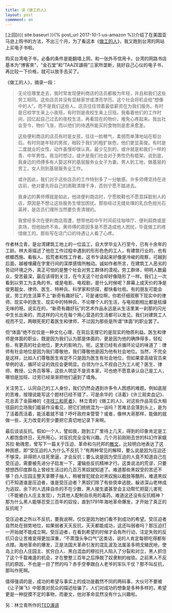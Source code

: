 ```yaml
---
title: 读《做工的人》
layout: post
commment: on
---
```


[上回]({{ site.baseurl }}{% post_url 2017-10-1-us-amazon %})介绍了在美国亚马逊上购书的方法，不出三个月，为了看这本《[做工的人](https://book.douban.com/subject/26974774/)》，我又跑到台湾的网站上买电子书啦。

<!--excerpt-->

购买台湾电子书，必备的条件是能翻墙上网，和一张外币信用卡。台湾的网路书店基本为“博客來”，“金石堂”和“TAAZE讀冊”三家所垄断，挑好自己心仪的电子书，再比较一下价格，就可以放手去买了。

《做工的人》，摘录一段：
> 无论往哪里走去，我时常发现便利商店的店员都极为年轻，并且和我们这些劳工相同。这些店员并没有显赫家世或漂亮学历。这个社会将机会给“想像中的人”，而不是我们这些人。店员往往领着最低薪资在为我们服务。有时是日校学生来上小夜班，有时则是夜校生来上日班。我看着他们的工作时间，回忆起自己过去的夜校生活，再看现在的物价，难免心疼起来。我出社会至今，物价飞涨，而以他们的待遇所能买的食物则是愈来愈差。
>
>这些便利商店的店员有时是女孩，往往一脸稚气，柔弱而单薄地站在柜台后。有时则是年轻的男孩，相较于我们的粗犷肤色，他们更显英俊。有时是二度就业的女性，动作虽慢却很认真。最少见到的，或许就是和我们一样的青、中年男性。我当时想过，或许是我们社会对于男性仍有框架。说到底，我身边的师傅多有人娶这样的基层服务业女子为妻。男人到工地，做基层的劳工，女人则到基层服务业工作。
>
> 或许因此，我们对于这些店员的工作特别多了一分敏感。许多师傅坚持在进店前，绝对要先将自己的雨鞋清理干净，否则宁愿不踏进去。
>
> 我身边的黄师傅就是如此，他进便利商店时，宁愿脱鞋也不愿意踩脏别人的店，原因是不想让这些服务生增加困扰。那些经过无缝处理的乳白色抛光石英砖，是店员们理所当然要负责清理的。
>
> 我曾经多次在便利商店周遭，想带他趁中午时间前往咖啡厅、便利超商或是卖场，但他始终不肯。黄师傅的原因多是不愿造成他人困扰，毕竟做工的疼惜做工的。那些写在店门口的待遇让人看了心疼。

作者林立青，是台湾建筑工地上的一位监工，自大学毕业入行至今，已有十余年的工龄。林大哥描述了他在工作过程中遇到的形形色色的工人，有建筑行业的，也有槟榔西施、看板人、拾荒者和性工作者。这书乍读起来好像是冷峻的观察，可越到后面，越被埋藏在字里行间的深厚感情所触动。诚如作者所言，在建筑工人恶劣的劳动环境之外，真正可怕的是整个社会对劳工群体的漠视。劳工群体，明明人数最众，受苦最深，最应该得到关注，在今天这个社会却好像隐形了一样。我们上一次看到以劳工为主角的书，或是电影、电视剧，是什么时候呢？屏幕上成天价的净是俊男靓女、律师、医生、特种兵、科学家和侦探，都快看吐啦。有的朋友可能会说，劳工的生活算不上“新奇有趣好玩”，可是诸位啊，你若仔细观察下现实中的律师、现实中的医生、现实中的特种兵，不论哪个人的生活，与电视剧相比都是枯燥无味的呀。说实在的，“新奇有趣好玩”的艺术作品永远是从生活里某一刹那的闪光中生长出来的，而这样的闪光在每个用心营造的生活都可以发见。我们对建筑工人视而不见，两眼死死盯着医生和律师，不过因为那些是所谓“体面”的职业罢了。

但“体面”绝不仅仅是一种文化心理，在背后支撑它的是现实的物质利益。医生和律师是体面的职业，既是因为我们认为那是体面的，更是因为他的确挣得多，轻松些，有更高的社会地位，更大的影响力。呃，这里已经有点循环论证的味道了：律师有社会地位是因为我们尊敬他，我们尊敬他是因为他有社会地位。当然，不完全是这样，比如人们尊敬医生肯定不只是因为医生有社会地位，但如果拿高级官员来举例的话，循环论证的效应会更明显。白领为什么不视自己为工人呢？医生、律师、教授、公务员等等，这些人明显不是资本家，可也绝不愿意承认自己是工人，哪怕是加班、过劳已经渐渐把他们逼到了墙角。

关注劳工，认同自己的工人身份，我们仍然会遇到许多令人困惑的难题。例如底层的苦难，按理说能写这个题材已经不错了，可是余华的《活着》《许三观卖血记》、花总丢了金箍棒的《[寻找三和死者](https://weibo.com/ttarticle/p/show?id=2309404206410987629123)》、林立青的《做工的人》，对这些作品背后大相径庭的立场我们能装作没看见，把它们统统混为一谈吗？苦难总会落到头上，是为了活着而活着，能活着就不错？呼吁政府来管管？或者，像林大哥那样，能做的就做一些，无力改变的至少要把它真切地记录下来啊。

最后谈谈反抗。假如一个人，譬如我，跑到工厂里待上几天，得到的印象肯定是工人都饱食终日，无所用心，对反抗完全没有兴趣。几个月前刚刚去世的科幻作家娥苏拉·勒瑰恩，曾写下一篇关于压迫、革命和乌托邦的[散文](https://www.jacobinmag.com/2018/01/ursula-le-guin-utopia-resistance)，比较明白地表达了这种困惑，即“受压迫的人为什么不反抗？”有两种常见的解释，要么说是因为压迫还不够深，非得把人往死里逼，才会反抗；要么说是因为受压迫的人竟不知道自己在受压迫，需要被先进分子启发一下，灌输些反抗精神才行。这类说法的荒谬，只要想想西印度群岛上曾经生活过的几百万黑奴就知道了。难道那些黑奴受的苦还不够？白人庄园主整天拿鞭子抽人，稍被冒犯就会对黑奴施以截肢等酷刑，难道黑奴们不知道谁是压迫者，谁是受压迫者？黑奴们除了有些侥幸逃脱，躲进深山老林成为逃奴，余下的人选择自杀的不在少数，黑人接生婆甚至会主动帮忙把婴儿害死（不能被白人庄主发现），为其他人配制自杀用的毒药。难道这还没有反抗精神？那为什么黑人能够忍受三百年的奴役，直到1791年海地革命爆发，才开始了真正的反抗呢？

受压迫者之所以不反抗，要我说啊，仅仅是因为她们看不到成功的希望。受压迫者自然处在弱势地位，如果弱者天天反抗，天天都能成功，这还叫弱者吗？那压迫打一开始就不能成立啊。受压迫者，在看到希望的时候才会有所行动，注定失败的反抗只会让苦难变得更加深重，“不蒸馒头争口气”这类话，说的人肯定每顿吃得都有点撑。海地革命的爆发，正是法国大革命引发的混乱波及法属圣多明戈殖民地，使岛上的白人庄园主、贫穷白人、黑白混血的穆拉托人陷入了分裂和对立，黑人抓住了这个千载难逢的机会，才在整整三百年之后挣脱了奴隶制的枷锁。之前黑人不反抗的原因，不也是一目了然的吗？赤手空拳跟白人老爷的军队干仗？那不叫反抗，那叫作死啊。

值得强调的是，成功的希望与事实上的成功是截然不同的两码事，大伙可不要被《让子弹飞》中那类对民众的描述给骗了。人们对成功的想象是多种多样的，希望更是一种捉摸不定的事物，而姜文，他对革命显然没有什么兴趣啦。

另：林立青所作的[TED演讲](http://v.youku.com/v_show/id_XMzQ3MzQzNjk2OA==.html)
